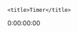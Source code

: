 <!DOCTYPE html>
<script src="https://cdnjs.cloudflare.com/ajax/libs/jquery/3.3.1/jquery.min.js"></script>
<script src="https://cdn.jsdelivr.net/npm/easytimer@1.1.1/src/easytimer.min.js"></script>

<html>

<head>
   
    <title>Timer</title>
</head>

<body>   
   <div id="secondTenthsExample">
   <span class="hours">0</span><span>:</span><span class="values">00:00:00</span>

</div>
   <!-- You can change from what time it will start counting up, just put in specific time to replace 00. If you want to start from 5 mins up, just put 05 (ex) minutes: 05 -->
    <script src="easytimer.js"></script>
    <script>
        var timer = new Timer();
        timer.start({precision: 'secondTenths', startValues: {secondTenths: 00, seconds: 00, minutes: 00, hours: 00,}}, );
        timer.addEventListener('secondTenthsUpdated', function (e) {
        $('#secondTenthsExample .hours').html(timer.getTotalTimeValues().hours);
        $('#secondTenthsExample .values').html(timer.getTimeValues().toString(['minutes', 'seconds', 'secondTenths']));
});            
    </script>
</body>
</html>
